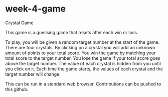 # week-4-game

Crystal Game

This game is a guessing game that resets after each win or loss.

To play, you will be given a random target number at the start of the game. There are four crystals. By clicking on a crystal you will add an unknown amount of points to your
total score. You win the game by matching your total score to the target number. You lose the game if your total score goes above the target number. The value of each crystal is hidden from you until you click on it. Each time the game starts, the values of each crystal and the target number will change.

This can be run in a standard web browser. Contributions can be pushed to this github. 